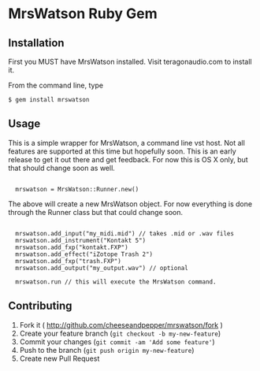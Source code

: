 # MrsWatson Ruby Gem



## Installation

First you MUST have MrsWatson installed. Visit teragonaudio.com to install it.

From the command line, type

  <pre><code>$ gem install mrswatson</code></pre>

## Usage

This is a simple wrapper for MrsWatson, a command line vst host. Not all features are supported at this time but hopefully soon. This is an early release to get it out there and get feedback. For now this is OS X only, but that should change soon as well.

<pre><code>
  mrswatson = MrsWatson::Runner.new()
</code></pre>

The above will create a new MrsWatson object. For now everything is done through the Runner class but that could change soon.

<pre><code>
  mrswatson.add_input("my_midi.mid") // takes .mid or .wav files
  mrswatson.add_instrument("Kontakt 5")
  mrswatson.add_fxp("kontakt.FXP")
  mrswatson.add_effect("iZotope Trash 2")
  mrswatson.add_fxp("trash.FXP")
  mrswatson.add_output("my_output.wav") // optional

  mrswatson.run // this will execute the MrsWatson command.
</code></pre>



## Contributing

1. Fork it ( http://github.com/cheeseandpepper/mrswatson/fork )
2. Create your feature branch (`git checkout -b my-new-feature`)
3. Commit your changes (`git commit -am 'Add some feature'`)
4. Push to the branch (`git push origin my-new-feature`)
5. Create new Pull Request
